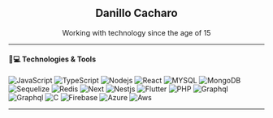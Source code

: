 <div align="center">

## Danillo Cacharo
Working with technology since the age of 15

</div>

---

#### 🚀💻 Technologies & Tools
![JavaScript](https://img.shields.io/badge/JavaScript-323330?style=for-the-badge&logo=javascript&logoColor=F7DF1E)
![TypeScript](https://img.shields.io/badge/TypeScript-007ACC?style=for-the-badge&logo=typescript&logoColor=white)
![Nodejs](https://img.shields.io/badge/Node.js-339933?style=for-the-badge&logo=nodedotjs&logoColor=white)
![React](https://img.shields.io/badge/React-20232A?style=for-the-badge&logo=react&logoColor=61DAFB)
![MYSQL](https://img.shields.io/badge/MySQL-005C84?style=for-the-badge&logo=mysql&logoColor=white)
![MongoDB](https://img.shields.io/badge/MongoDB-005C84?style=for-the-badge&logo=mongodb&logoColor=white)
![Sequelize](https://img.shields.io/badge/Sequelize-52B0E7?style=for-the-badge&logo=Sequelize&logoColor=white)
![Redis](https://img.shields.io/badge/redis-%23DD0031.svg?&style=for-the-badge&logo=redis&logoColor=white)
![Next](https://img.shields.io/badge/next.js-000000?style=for-the-badge&logo=nextdotjs&logoColor=white)
![Nestjs](https://img.shields.io/badge/nestjs-FF0000?style=for-the-badge&logo=nestjs&logoColor=white)
![Flutter](https://img.shields.io/badge/Flutter-02569B?style=for-the-badge&logo=flutter&logoColor=white)
![PHP](https://img.shields.io/badge/Php-9F468F?style=for-the-badge&logo=php&logoColor=white)
![Graphql](https://img.shields.io/badge/Graphql-02569B?style=for-the-badge&logo=graphql&logoColor=white)
![Graphql](https://img.shields.io/badge/mqtt-000000?style=for-the-badge&logo=mqtt&logoColor=white)
![C](https://img.shields.io/badge/C-ADD8E6?style=for-the-badge&logo=c&logoColor=white)
![Firebase](https://img.shields.io/badge/Firebase-FFFF00?style=for-the-badge&logo=firebase&logoColor=black)
![Azure](https://img.shields.io/badge/Azure-097BF4?style=for-the-badge&logo=microsoftazure&logoColor=white)
![Aws](https://img.shields.io/badge/Aws-FFA500?style=for-the-badge&logo=amazonaws&logoColor=white)

---
